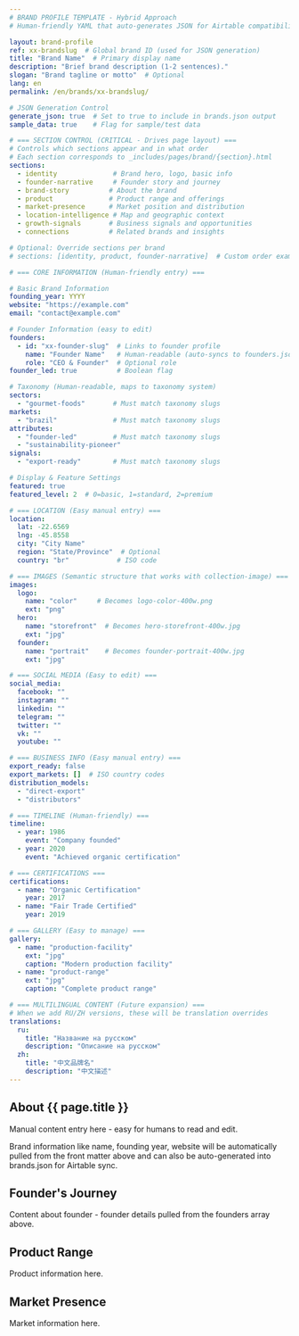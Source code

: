 ```yaml
---
# BRAND PROFILE TEMPLATE - Hybrid Approach
# Human-friendly YAML that auto-generates JSON for Airtable compatibility

layout: brand-profile
ref: xx-brandslug  # Global brand ID (used for JSON generation)
title: "Brand Name"  # Primary display name
description: "Brief brand description (1-2 sentences)."
slogan: "Brand tagline or motto"  # Optional
lang: en
permalink: /en/brands/xx-brandslug/

# JSON Generation Control
generate_json: true  # Set to true to include in brands.json output
sample_data: true    # Flag for sample/test data

# === SECTION CONTROL (CRITICAL - Drives page layout) ===
# Controls which sections appear and in what order
# Each section corresponds to _includes/pages/brand/{section}.html
sections:
  - identity              # Brand hero, logo, basic info
  - founder-narrative     # Founder story and journey
  - brand-story          # About the brand
  - product              # Product range and offerings
  - market-presence      # Market position and distribution
  - location-intelligence # Map and geographic context
  - growth-signals       # Business signals and opportunities
  - connections          # Related brands and insights

# Optional: Override sections per brand
# sections: [identity, product, founder-narrative]  # Custom order example

# === CORE INFORMATION (Human-friendly entry) ===

# Basic Brand Information
founding_year: YYYY
website: "https://example.com"
email: "contact@example.com"

# Founder Information (easy to edit)
founders:
  - id: "xx-founder-slug"  # Links to founder profile
    name: "Founder Name"   # Human-readable (auto-syncs to founders.json)
    role: "CEO & Founder"  # Optional role
founder_led: true          # Boolean flag

# Taxonomy (Human-readable, maps to taxonomy system)
sectors:
  - "gourmet-foods"       # Must match taxonomy slugs
markets:
  - "brazil"              # Must match taxonomy slugs
attributes:
  - "founder-led"         # Must match taxonomy slugs
  - "sustainability-pioneer"
signals:
  - "export-ready"        # Must match taxonomy slugs

# Display & Feature Settings
featured: true
featured_level: 2  # 0=basic, 1=standard, 2=premium

# === LOCATION (Easy manual entry) ===
location:
  lat: -22.6569
  lng: -45.8558
  city: "City Name"
  region: "State/Province"  # Optional
  country: "br"            # ISO code

# === IMAGES (Semantic structure that works with collection-image) ===
images:
  logo:
    name: "color"     # Becomes logo-color-400w.png
    ext: "png"
  hero:
    name: "storefront"  # Becomes hero-storefront-400w.jpg
    ext: "jpg"
  founder:
    name: "portrait"    # Becomes founder-portrait-400w.jpg
    ext: "jpg"

# === SOCIAL MEDIA (Easy to edit) ===
social_media:
  facebook: ""
  instagram: ""
  linkedin: ""
  telegram: ""
  twitter: ""
  vk: ""
  youtube: ""

# === BUSINESS INFO (Easy manual entry) ===
export_ready: false
export_markets: []  # ISO country codes
distribution_models:
  - "direct-export"
  - "distributors"

# === TIMELINE (Human-friendly) ===
timeline:
  - year: 1986
    event: "Company founded"
  - year: 2020
    event: "Achieved organic certification"

# === CERTIFICATIONS ===
certifications:
  - name: "Organic Certification"
    year: 2017
  - name: "Fair Trade Certified"
    year: 2019

# === GALLERY (Easy to manage) ===
gallery:
  - name: "production-facility"
    ext: "jpg"
    caption: "Modern production facility"
  - name: "product-range"
    ext: "jpg"
    caption: "Complete product range"

# === MULTILINGUAL CONTENT (Future expansion) ===
# When we add RU/ZH versions, these will be translation overrides
translations:
  ru:
    title: "Название на русском"
    description: "Описание на русском"
  zh:
    title: "中文品牌名"
    description: "中文描述"
---
```


## About {{ page.title }}

Manual content entry here - easy for humans to read and edit.

Brand information like name, founding year, website will be automatically pulled from the front matter above and can also be auto-generated into brands.json for Airtable sync.

## Founder's Journey

Content about founder - founder details pulled from the founders array above.

## Product Range

Product information here.

## Market Presence

Market information here.
